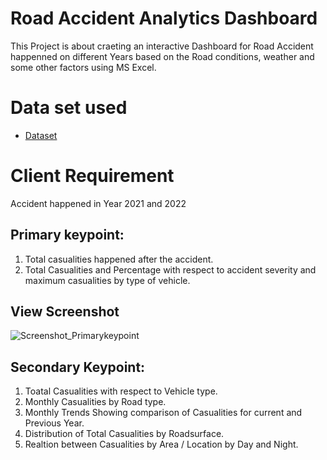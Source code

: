 # Road Accident Analytics Dashboard
This Project is about craeting an interactive Dashboard for Road Accident happenned on different Years based on the Road conditions, weather and some other factors using MS Excel.
# Data set used
- <a href="https://github.com/yas-39/Unfall-Analyse/blob/main/Road%20Accident%20Data.xlsx">Dataset</a>
# Client Requirement
Accident happened in Year 2021 and 2022
## Primary keypoint:
1. Total casualities happened after the accident.
2. Total Casualities and Percentage with respect to accident severity and maximum casualities by type of vehicle.
## View Screenshot
![Screenshot_Primarykeypoint](https://github.com/user-attachments/assets/1b8602b2-95f2-4992-a61b-50384d0a5f46)

## Secondary Keypoint:
1. Toatal Casualities with respect to Vehicle type.
2. Monthly Casualities by Road type.
3. Monthly Trends Showing comparison of Casualities for current and Previous Year.
4. Distribution of Total Casualities by Roadsurface.
5. Realtion between Casualities by Area / Location by Day and Night.
